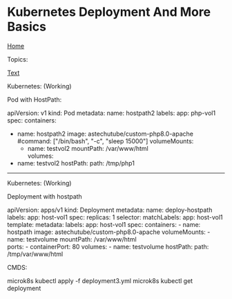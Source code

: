# Kubernetes Deployment And More Basics


[Home]()

Topics: 


[Text](#text)










Kubernetes:  (Working)

Pod with HostPath: 

apiVersion: v1
kind: Pod
metadata:
  name: hostpath2
  labels:
    app: php-vol1    
spec:
  containers:
  - name: hostpath2
    image: astechutube/custom-php8.0-apache
    #command: ["/bin/bash", "-c", "sleep 15000"]
    volumeMounts:
     - name: testvol2
       mountPath: /var/www/html               
  volumes:
  - name: testvol2
    hostPath: 
      path: /tmp/php1 









------------------------------------------
Kubernetes:  (Working)

Deployment with hostpath

apiVersion: apps/v1
kind: Deployment
metadata:
  name: deploy-hostpath
  labels:
    app: host-vol1
spec:
  replicas: 1
  selector:
    matchLabels:
      app: host-vol1
  template:
    metadata:
      labels:
        app: host-vol1
    spec:
      containers:
      - name: hostpath
        image: astechutube/custom-php8.0-apache
        volumeMounts:
          - name: testvolume
            mountPath: /var/www/html         
        ports:
          - containerPort: 80
      volumes:
        - name: testvolume
          hostPath: 
            path: /tmp/var/www/html



CMDS: 

 microk8s kubectl apply -f deployment3.yml
 microk8s kubectl get deployment 
